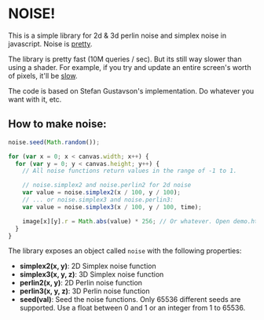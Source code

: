 # NOISE!

This is a simple library for 2d & 3d perlin noise and simplex noise in
javascript. Noise is
[pretty](https://josephg.com/perlin/3/).

The library is pretty fast (10M queries / sec). But its still way slower than
using a shader. For example, if you try and update an entire screen's worth of
pixels, it'll be [slow](http://josephg.github.com/noisejs/demo3d.html).

The code is based on Stefan Gustavson's implementation. Do whatever you want
with it, etc.

## How to make noise:

```javascript
noise.seed(Math.random());

for (var x = 0; x < canvas.width; x++) {
  for (var y = 0; y < canvas.height; y++) {
    // All noise functions return values in the range of -1 to 1.

    // noise.simplex2 and noise.perlin2 for 2d noise
    var value = noise.simplex2(x / 100, y / 100);
    // ... or noise.simplex3 and noise.perlin3:
    var value = noise.simplex3(x / 100, y / 100, time);

    image[x][y].r = Math.abs(value) * 256; // Or whatever. Open demo.html to see it used with canvas.
  }
}
```

The library exposes an object called `noise` with the following properties:

- **simplex2(x, y)**: 2D Simplex noise function
- **simplex3(x, y, z)**: 3D Simplex noise function
- **perlin2(x, y)**: 2D Perlin noise function
- **perlin3(x, y, z)**: 3D Perlin noise function
- **seed(val)**: Seed the noise functions. Only 65536 different seeds are supported. Use a float between 0 and 1 or an integer from 1 to 65536. 